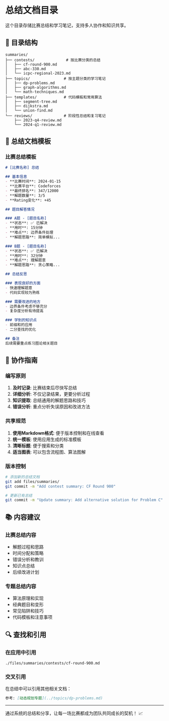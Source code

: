 # 总结文档目录

这个目录存储比赛总结和学习笔记，支持多人协作和知识共享。

## 📁 目录结构

```
summaries/
├── contests/              # 按比赛分类的总结
│   ├── cf-round-900.md
│   ├── abc-330.md  
│   └── icpc-regional-2023.md
├── topics/               # 按主题分类的学习笔记
│   ├── dp-problems.md
│   ├── graph-algorithms.md
│   └── math-techniques.md
├── templates/            # 代码模板和常用算法
│   ├── segment-tree.md
│   ├── dijkstra.md
│   └── union-find.md
└── reviews/              # 阶段性总结和复习笔记
    ├── 2023-q4-review.md
    └── 2024-q1-review.md
```

## 📝 总结文档模板

### 比赛总结模板
```markdown
# [比赛名称] 总结

## 基本信息
- **比赛时间**: 2024-01-15
- **比赛平台**: Codeforces
- **最终排名**: 347/12000
- **解题数量**: 3/5
- **Rating变化**: +45

## 题目解答情况

### A题 - [题目名称]
- **状态**: ✅ 已解决
- **用时**: 15分钟
- **难点**: 边界条件处理
- **解题思路**: 简单模拟...

### B题 - [题目名称]  
- **状态**: ✅ 已解决
- **用时**: 32分钟
- **难点**: 理解题意
- **解题思路**: 贪心策略...

## 总结反思

### 表现良好的方面
- 快速理解题意
- 代码实现较为熟练

### 需要改进的地方
- 边界条件考虑不够充分
- 复杂度分析有待提高

### 学到的知识点
- 前缀和的应用
- 二分查找的优化

## 备注
后续需要重点练习图论相关题目
```

## 🤝 协作指南

### 编写原则

1. **及时记录**: 比赛结束后尽快写总结
2. **详细分析**: 不仅记录结果，更要分析过程
3. **知识提取**: 总结通用的解题思路和技巧
4. **错误分析**: 重点分析失误原因和改进方法

### 共享规范

1. **使用Markdown格式**: 便于版本控制和在线查看
2. **统一模板**: 使用应用生成的标准模板
3. **清晰标题**: 便于搜索和分类
4. **适当图表**: 可以包含流程图、算法图解

### 版本控制

```bash
# 添加新的总结文档
git add files/summaries/
git commit -m "Add contest summary: CF Round 900"

# 更新已有总结
git commit -m "Update summary: Add alternative solution for Problem C"
```

## 📚 内容建议

### 比赛总结内容
- 解题过程和思路
- 时间分配和策略  
- 错误分析和教训
- 知识点总结
- 后续改进计划

### 专题总结内容
- 算法原理和实现
- 经典题目和变形
- 常见陷阱和技巧
- 代码模板和注意事项

## 🔍 查找和引用

### 在应用中引用
```
./files/summaries/contests/cf-round-900.md
```

### 交叉引用
在总结中可以引用其他相关文档：
```markdown
参考: [动态规划专题](../topics/dp-problems.md)
```

---

通过系统的总结和分享，让每一场比赛都成为团队共同成长的契机！ 📈